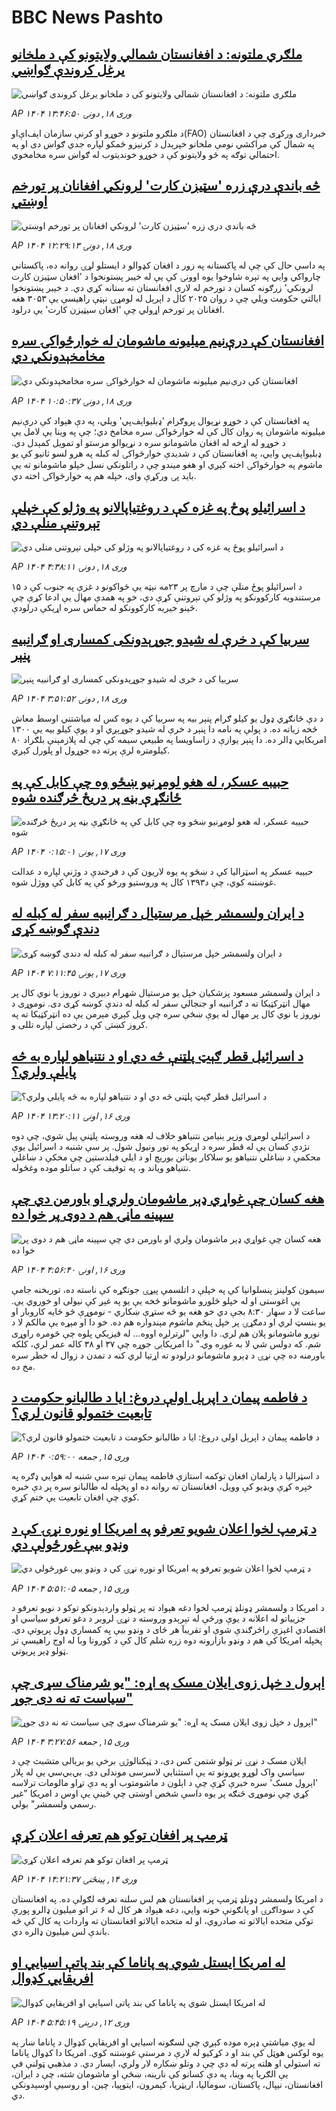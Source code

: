 # BBC News Pashto## [ملګري ملتونه: د افغانستان شمالي ولایتونو کې د ملخانو یرغل کروندې ګواښي](https://www.bbc.com/pashto/articles/c9veyn0gkezo?at_campaign=githubrss)![ملګري ملتونه: د افغانستان شمالي ولایتونو کې د ملخانو یرغل کروندې ګواښي](https://ichef.bbci.co.uk/ace/standard/240/cpsprodpb/464a/live/774c08e0-13b7-11f0-ac9f-c37d6fd89579.jpg)_AP ۱۴۰۴ وری ۱۸, دونۍ ۱۳:۴۶:۵۰_د ملګرو ملتونو د خوړو او کرنې سازمان اېف‌اې‌او(FAO) خبرداری ورکړی چې د افغانستان په شمال کې مراکشي نومې ملخانو خپرېدل د کرنیزو ځمکو لپاره جدي ګواښ دی او په احتمالي توګه په څو ولایتونو کې د خوړو خوندیتوب له ګواښ سره مخامخوي.## [څه باندې درې زره 'سټيزن کارت' لرونکي افغانان پر تورخم اوښتي](https://www.bbc.com/pashto/articles/cd7venj3ggvo?at_campaign=githubrss)![څه باندې درې زره 'سټيزن کارت' لرونکي افغانان پر تورخم اوښتي](https://ichef.bbci.co.uk/ace/standard/240/cpsprodpb/4ddc/live/f5821870-13a9-11f0-ba12-8d27eb561761.jpg)_AP ۱۴۰۴ وری ۱۸, دونۍ ۱۲:۲۹:۱۳_په داسې حال کې چې له پاکستانه په زور د افغان کډوالو د ایستلو لړۍ روانه ده، پاکستاني چارواکي وايي  په تېره شاوخوا یوه اوونۍ کې یې له خیبر پښتونخوا د 'افغان سټيزن کارت لرونکي' زرګونه کسان د تورخم له لارې افغانستان ته ستانه کړي دي.‌
د خیبر پښتونخوا ایالتي حکومت ویلي چې د روان ۲۰۲۵ کال د اپرېل له لومړۍ نېټې راهیسې یې ۳۰۵۳ هغه افغانان پر تورخم اړولي چې 'افغان سيټيزن کارت' یې درلود.## [افغانستان کې درې‌نیم میلیونه ماشومان له خوارځواکۍ سره مخامخېدونکي دي](https://www.bbc.com/pashto/articles/cwy7ev0yqwno?at_campaign=githubrss)![افغانستان کې درې‌نیم میلیونه ماشومان له خوارځواکۍ سره مخامخېدونکي دي](https://ichef.bbci.co.uk/ace/standard/240/cpsprodpb/8d04/live/1b011930-139f-11f0-ac9f-c37d6fd89579.jpg)_AP ۱۴۰۴ وری ۱۸, دونۍ ۱۰:۵۰:۳۷_په افغانستان کې د خوړو نړیوال پروګرام 'ډبلیو‌اېف‌پي' ویلي، په دې هېواد کې درې‌نیم میلیونه ماشومان په روان کال کې له خوارځواکۍ سره مخامخ دي؛ چې په وینا یې لامل یې د خوړو له اړخه له افغان ماشومانو سره د نړیوالو مرستو او تمویل کمېدل دي.
ډبلیو‌اېف‌پي وايي، په افغانستان کې د شدیدې خوارځواکۍ له کبله په هرو لسو ثانیو کې یو ماشوم په خوارځواکۍ اخته کېږي او هغو میندو چې د راتلونکي نسل خپلو ماشومانو ته یې باید پۍ ورکړې وای، خپله هم په خوارځواکۍ اخته دي.## [د اسرائيلو پوځ په غزه کې د روغتياپالانو په وژلو کې خپلې تېروتنې منلې دي](https://www.bbc.com/pashto/articles/c0qnwjl2zw8o?at_campaign=githubrss)![د اسرائيلو پوځ په غزه کې د روغتياپالانو په وژلو کې خپلې تېروتنې منلې دي](https://ichef.bbci.co.uk/ace/standard/240/cpsprodpb/8671/live/12a91f60-136a-11f0-ac9f-c37d6fd89579.png)_AP ۱۴۰۴ وری ۱۸, دونۍ ۴:۳۸:۱۱_د اسرائیلو پوځ منلې چې د مارچ پر ۲۳مه نېټه یې ځواکونو د غزې په جنوب کې د ۱۵ مرستندویه کارکوونکو په وژلو کې تېروتنې کړې دي، خو په همدې مهال يې ادعا کړې چې ځینو خيريه کارکوونکو له حماس سره اړیکې درلودې.## [سربيا کې د خرې له شيدو جوړېدونکی کمساری او ګرانبيه پنېر](https://www.bbc.com/pashto/articles/c1lmv330v89o?at_campaign=githubrss)![سربيا کې د خرې له شيدو جوړېدونکی کمساری او ګرانبيه پنېر](https://ichef.bbci.co.uk/ace/standard/240/cpsprodpb/5e67/live/cacd8da0-fa93-11ef-9e61-71ee71f26eb1.jpg)_AP ۱۴۰۴ وری ۱۸, دونۍ ۳:۵۱:۵۲_د دې ځانګړي ډول يو کيلو ګرام پنېر بيه په سربيا کې د يوه کس له مياشتني اوسط معاش څخه زياته ده. د پولې په نامه دا پنېر د خرې له شيدو جوړېږي او د يوې کيلو بيه يې ۱۳۰۰ امریکايي ډالر ده. دا پنېر يوازې د زاساويسا په طبيعي سيمه کې چې له پلازمېنې بلګراد ۸۰ کيلومتره لرې پرته ده جوړول او پلورل کېږي.## [حبیبه عسکر، له هغو لومړنیو ښځو وه چې کابل کې په ځانګړې بڼه پر دریځ څرګنده شوه](https://www.bbc.com/pashto/articles/cr4nr5l62wdo?at_campaign=githubrss)![حبیبه عسکر، له هغو لومړنیو ښځو وه چې کابل کې په ځانګړې بڼه پر دریځ څرګنده شوه](https://ichef.bbci.co.uk/ace/standard/240/cpsprodpb/9014/live/04073cd0-11a3-11f0-ac9f-c37d6fd89579.jpg)_AP ۱۴۰۴ وری ۱۷, يونۍ ۰:۱۵:۰۱_حبیبه عسکر په اسټرالیا کې د ښځو په یوه لاریون کې د فرخندې د وژنې لپاره د عدالت غوښتنه کوي، چې د۱۳۹۳ کال په وروستیو ورځو کې په کابل کې ووژل شوه.## [د ايران ولسمشر خپل مرستيال د ګرانبيه سفر له کبله له دندې ګوښه کړی](https://www.bbc.com/pashto/articles/ce3qn579g9lo?at_campaign=githubrss)![د ايران ولسمشر خپل مرستيال د ګرانبيه سفر له کبله له دندې ګوښه کړی](https://ichef.bbci.co.uk/ace/standard/240/cpsprodpb/e1b8/live/d62fc200-12b5-11f0-ac9f-c37d6fd89579.jpg)_AP ۱۴۰۴ وری ۱۷, يونۍ ۷:۱۱:۴۵_د ایران ولسمشر مسعود پزشکيان خپل يو مرستيال شهرام دبيري د نوروز يا نوي کال پر مهال انټرکټيکا ته د ګرانبيه او جنجالي سفر له کبله له دندې کوښه کړی دی. نوموړی د نوروز يا نوي کال پر مهال له يوې ښځې سره چې ويل کېږي مېرمن يې ده انټرکټيکا ته په کروز کښتۍ کې د رخصتۍ لپاره تللی و.## [د اسرائیل قطر ګېټ پلټنې څه دي او د نتنیاهو لپاره به څه پایلې ولري؟](https://www.bbc.com/pashto/articles/cy8q98dd0y9o?at_campaign=githubrss)![د اسرائیل قطر ګېټ پلټنې څه دي او د نتنیاهو لپاره به څه پایلې ولري؟](https://ichef.bbci.co.uk/ace/standard/240/cpsprodpb/e801/live/4f5557b0-121d-11f0-b234-07dc7691c360.jpg)_AP ۱۴۰۴ وری ۱۶, اونۍ ۱۳:۲۰:۱۱_د اسرائیلي لومړي وزیر بنیامن نتنیاهو خلاف له هغه وروسته پلټنې پیل شوي، چې دوه نژدې کسان یې له قطر سره د اړیکو په تور ونیول شول. پر سې شنبه د اسرائیل یوې محکمې د ښاغلي نتنیاهو یو سلاکار یوناتن یوریچ او د ایلي فیلدستین چې مخکې د ښاغلي نتنیاهو ویاند و، په توقیف کې د ساتلو موده وغځوله.## [هغه کسان چې غواړي ډېر ماشومان ولري او باورمن دي چې سپینه ماڼۍ هم د دوی پر خوا ده](https://www.bbc.com/pashto/articles/cj68zg9y77po?at_campaign=githubrss)![هغه کسان چې غواړي ډېر ماشومان ولري او باورمن دي چې سپینه ماڼۍ هم د دوی پر خوا ده](https://ichef.bbci.co.uk/ace/standard/240/cpsprodpb/04b7/live/3005e960-11d7-11f0-ac9f-c37d6fd89579.png)_AP ۱۴۰۴ وری ۱۶, اونۍ ۴:۵۶:۴۰_سیمون کولینز پنسلوانیا کې په خپلې د اتلسمې پیړۍ جونګړه کې ناسته ده، توربخنه جامې یې اغوستی او له خپلو څلورو ماشومانو څخه یې یو په غېږ کې نیولی او خوروي یې. ساعت لا د سهار ۸:۳۰ بجې دي خو هغه یو څه ستړې ښکاري - نوموړې څو ځایه کاروبار او یو بنسټ لري او دمګړۍ پر خپل پنځم ماشوم مېندواره هم ده.  خو دا او مېړه یې مالکم لا د نورو ماشومانو پلان هم لري.‌
دا وایي "لږترلږه اووه... له فیزیکي پلوه چې څومره راوړی شم. که دولس شي لا به غوره وي."
دا امریکایۍ جوړه چې ۳۷ او ۳۸ کاله عمر لري، کلکه باورمنه ده چې نړۍ د ډېرو ماشومانو درلودو ته اړتیا لري کنه د تمدن د زوال له خطر سره مخ ده.## [د فاطمه پیمان د اپرېل اولې دروغ: ایا د طالبانو حکومت د تابعیت ختمولو قانون لري؟](https://www.bbc.com/pashto/articles/cly5v45knd6o?at_campaign=githubrss)![د فاطمه پیمان د اپرېل اولې دروغ: ایا د طالبانو حکومت د تابعیت ختمولو قانون لري؟](https://ichef.bbci.co.uk/ace/standard/240/cpsprodpb/0f08/live/94644530-1076-11f0-8c6c-d990c1c0e96b.jpg)_AP ۱۴۰۴ وری ۱۵, جمعه ۰:۵۹:۰۰_د اسټرالیا د پارلمان افغان توکمه استازې فاطمه پیمان تېره سې شنبه له هوايي ډګره په خپره کړې ویډیو کې وویل، افغانستان ته روانه ده او پخپله له طالبانو سره پر دې خبره کوي چې افغان تابعیت یې ختم کړي.## [د ټرمپ لخوا اعلان شویو تعرفو په امریکا او نوره نړۍ کې د ونډو بیې غورځولې دي](https://www.bbc.com/pashto/articles/cp8v3q73ynlo?at_campaign=githubrss)![د ټرمپ لخوا اعلان شویو تعرفو په امریکا او نوره نړۍ کې د ونډو بیې غورځولې دي](https://ichef.bbci.co.uk/ace/standard/240/cpsprodpb/ee5c/live/0a93a1a0-1118-11f0-ba12-8d27eb561761.jpg)_AP ۱۴۰۴ وری ۱۵, جمعه ۵:۵۱:۰۵_د امریکا د ولسمشر ډونلډ ټرمپ لخوا دغه هېواد ته پر ټولو واردېدونکو توکو د نویو تعرفو د جزییاتو له اعلانه د یوې ورځې له تېرېدو وروسته د نړۍ لروبر د دغو تعرفو سیاسي او اقتصادي اغېزې راڅرګندې شوې او تقریبآ هر ځای د ونډو بیې په کمساري ډول پرېوتې دي.
پخپله امریکا کې هم د ونډو بازارونه دوه زره شلم کال کې د کورونا وبا له اوج راهیسې تر ټولو ډېر پریوتي.## [اېرول د خپل زوی ایلان مسک په اړه: "یو شرمناک سړی چې سیاست ته نه دی جوړ"](https://www.bbc.com/pashto/articles/cx2w7n14e34o?at_campaign=githubrss)![اېرول د خپل زوی ایلان مسک په اړه: "یو شرمناک سړی چې سیاست ته نه دی جوړ"](https://ichef.bbci.co.uk/ace/standard/240/cpsprodpb/2046/live/bcc52000-10f6-11f0-b234-07dc7691c360.jpg)_AP ۱۴۰۴ وری ۱۵, جمعه ۳:۲۷:۵۶_ایلان مسک د نړۍ تر ټولو شتمن کس دی، د ټېکنالوژۍ برخې یو بریالی متشبث چې د سیاسي واک لوړو پوړونو ته یې استثنایي لاسرسی موندلی دی. بي‌بي‌سي یې له پلار 'اېرول مسک' سره خبرې کړې چې د اېلون د ماشومتوب او په دې تړاو مالومات ترلاسه کړي چې نوموړی څنګه پر یوه داسې شخص اوښتی چې ځینې یې اوس د امریکا "غیر رسمي ولسمشر" بولي.## [ټرمپ پر افغان توکو هم تعرفه اعلان کړې](https://www.bbc.com/pashto/articles/cg5q7e9pq0mo?at_campaign=githubrss)![ټرمپ پر افغان توکو هم تعرفه اعلان کړې](https://ichef.bbci.co.uk/ace/standard/240/cpsprodpb/75a1/live/746a1cb0-1098-11f0-b234-07dc7691c360.jpg)_AP ۱۴۰۴ وری ۱۴, پينځنۍ ۱۴:۲۱:۳۷_د امریکا ولسمشر ډونلډ ټرمپ پر افغانستان هم لس سلنه تعرفه لګولې ده. په افغانستان کې د سوداګرۍ او پانګونې خونه وایي، دغه هېواد هر کال له ۶ تر اتو میلیون ډالرو پورې توکي متحده ایالاتو ته صادروي، او له متحده ایالاتو افغانستان ته واردات په کال کې څه باندې لس میلیون ډالره دي.## [له امریکا ایستل شوي په پاناما کې بند پاتې اسیایي او افریقایي کډوال](https://www.bbc.com/pashto/articles/cy0ylvqwzzko?at_campaign=githubrss)![له امریکا ایستل شوي په پاناما کې بند پاتې اسیایي او افریقایي کډوال](https://ichef.bbci.co.uk/ace/standard/240/cpsprodpb/064b/live/f672a890-0b1a-11f0-b613-294b45aff3bc.jpg)_AP ۱۴۰۴ وری ۱۲, درېنۍ ۵:۴۵:۱۹_له يوې مياشتې ډېره موده کېږي چې لسګونه اسيايي او افريقايي کډوال د پاناما ښار په يوه لوکس هوټل کې بند او د کړکيو له لارې د مرستې غوښتنه کوي. امریکا دا کډوال پاناما ته استولي او هلته پرته له دې چې د وتلو ښکاره لار ولري، ايسار دي. د مذهبي ټولنې فې يې الګريا په وینا، په دې کسانو کې نارینه، ښځې او ماشومان شته، چې د ایران، افغانستان، نیپال، پاکستان، سومالیا، اریټریا، کېمرون، ایتوپیا، چین، او روسیې اوسېدونکي دي.
